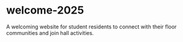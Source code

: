 # welcome-2025
A welcoming website for student residents to connect with their floor communities and join hall activities.
